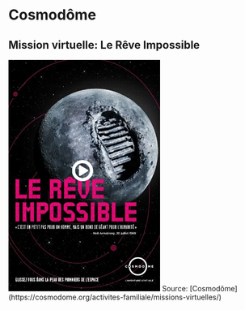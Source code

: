 <h1>Cosmodôme</h1>
<h2>Mission virtuelle: Le Rêve Impossible</h2>
<img src="medias/affiche_reve_impossible.PNG" width="300">
Source: [Cosmodôme](https://cosmodome.org/activites-familiale/missions-virtuelles/)
